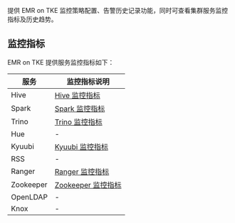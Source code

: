 提供 EMR on TKE 监控策略配置、告警历史记录功能，同时可查看集群服务监控指标及历史趋势。
## 监控指标
EMR on TKE 提供服务监控指标如下：
<table>
<thead>
<tr>
<th>服务</th>
<th>监控指标说明</th>
</tr>
</thead>
<tbody><tr>
<td>Hive</td>
<td><a href="https://cloud.tencent.com/document/product/589/45642">Hive 监控指标</a></td>
</tr>
<tr>
<td>Spark</td>
<td><a href="https://cloud.tencent.com/document/product/589/45647">Spark 监控指标</a></td>
</tr>
<tr>
<td>Trino</td>
<td><a href="https://cloud.tencent.com/document/product/589/72846">Trino 监控指标</a></td>
</tr>
<tr>
<td>Hue</td>
<td>-</td>
</tr>
<tr>
<td>Kyuubi</td>
<td><a href="https://cloud.tencent.com/document/product/589/67308"> Kyuubi 监控指标</a></td>
</tr>
<tr>
<td>RSS</td>
<td>-</td>
</tr>
<tr>
<td>Ranger</td>
<td><a href="https://cloud.tencent.com/document/product/589/61316">Ranger 监控指标</a></td>
</tr>
<tr>
<td>Zookeeper</td>
<td><a href="https://cloud.tencent.com/document/product/589/45646">Zookeeper 监控指标</a></td>
</tr>
<tr>
<td>OpenLDAP</td>
<td>-</td>
</tr>
<tr>
<td>Knox</td>
<td>-</td>
</tr>
</tbody></table>
